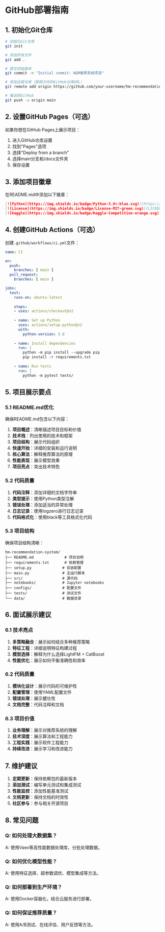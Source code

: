 # GitHub部署指南

## 1. 初始化Git仓库

```bash
# 初始化Git仓库
git init

# 添加所有文件
git add .

# 提交初始版本
git commit -m "Initial commit: H&M推荐系统项目"

# 添加远程仓库（替换为你的GitHub仓库URL）
git remote add origin https://github.com/your-username/hm-recommendation-system.git

# 推送到GitHub
git push -u origin main
```

## 2. 设置GitHub Pages（可选）

如果你想在GitHub Pages上展示项目：

1. 进入GitHub仓库设置
2. 找到"Pages"选项
3. 选择"Deploy from a branch"
4. 选择main分支和/docs文件夹
5. 保存设置

## 3. 添加项目徽章

在README.md中添加以下徽章：

```markdown
[![Python](https://img.shields.io/badge/Python-3.8+-blue.svg)](https://www.python.org/downloads/)
[![License](https://img.shields.io/badge/License-MIT-green.svg)](LICENSE)
[![Kaggle](https://img.shields.io/badge/Kaggle-Competition-orange.svg)](https://www.kaggle.com/c/h-and-m-personalized-fashion-recommendations)
```

## 4. 创建GitHub Actions（可选）

创建`.github/workflows/ci.yml`文件：

```yaml
name: CI

on:
  push:
    branches: [ main ]
  pull_request:
    branches: [ main ]

jobs:
  test:
    runs-on: ubuntu-latest
    
    steps:
    - uses: actions/checkout@v2
    
    - name: Set up Python
      uses: actions/setup-python@v2
      with:
        python-version: 3.8
    
    - name: Install dependencies
      run: |
        python -m pip install --upgrade pip
        pip install -r requirements.txt
    
    - name: Run tests
      run: |
        python -m pytest tests/
```

## 5. 项目展示要点

### 5.1 README.md优化

确保README.md包含以下内容：

1. **项目概述**：清晰描述项目目标和价值
2. **技术栈**：列出使用的技术和框架
3. **项目结构**：展示代码组织
4. **快速开始**：详细的安装和运行说明
5. **核心算法**：解释推荐算法的原理
6. **性能表现**：展示模型效果
7. **项目亮点**：突出技术特色

### 5.2 代码质量

1. **代码注释**：添加详细的文档字符串
2. **类型提示**：使用Python类型注解
3. **错误处理**：添加适当的异常处理
4. **日志记录**：使用logzero进行日志记录
5. **代码格式化**：使用black等工具格式化代码

### 5.3 项目结构

确保项目结构清晰：

```
hm-recommendation-system/
├── README.md              # 项目说明
├── requirements.txt       # 依赖管理
├── setup.py              # 安装配置
├── main.py               # 主运行脚本
├── src/                  # 源代码
├── notebooks/            # Jupyter notebooks
├── configs/              # 配置文件
├── tests/                # 测试文件
└── data/                 # 数据目录
```

## 6. 面试展示建议

### 6.1 技术亮点

1. **多策略融合**：展示如何结合多种推荐策略
2. **特征工程**：详细说明特征构建过程
3. **模型选择**：解释为什么选择LightFM + CatBoost
4. **性能优化**：展示如何平衡准确性和效率

### 6.2 代码质量

1. **模块化设计**：展示代码的可维护性
2. **配置管理**：使用YAML配置文件
3. **错误处理**：展示健壮性
4. **文档完整**：代码注释和文档

### 6.3 项目价值

1. **业务理解**：展示对推荐系统的理解
2. **技术深度**：展示算法和工程能力
3. **工程实践**：展示软件工程能力
4. **持续改进**：展示学习和改进能力

## 7. 维护建议

1. **定期更新**：保持依赖包的最新版本
2. **添加测试**：编写单元测试和集成测试
3. **性能监控**：添加性能基准测试
4. **文档更新**：保持文档的时效性
5. **社区参与**：参与相关开源项目

## 8. 常见问题

### Q: 如何处理大数据集？
A: 使用Vaex等高性能数据处理库，分批处理数据。

### Q: 如何优化模型性能？
A: 使用特征选择、超参数调优、模型集成等方法。

### Q: 如何部署到生产环境？
A: 使用Docker容器化，结合云服务进行部署。

### Q: 如何保证推荐质量？
A: 使用A/B测试、在线评估、用户反馈等方法。
